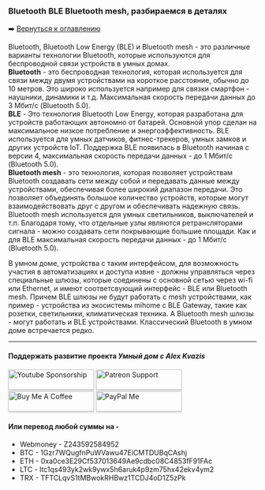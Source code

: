 ### Bluetooth BLE Bluetooth mesh, разбираемся в деталях    

:arrow_right: [Вернуться к оглавлению](https://github.com/kvazis/training/tree/master/lessons/articles/articles)

Bluetooth, Bluetooth Low Energy (BLE) и Bluetooth mesh - это различные варианты технологии Bluetooth, которые используются для беспроводной связи устройств в умных домах.    
**Bluetooth** - это беспроводная технология, которая используется для связи между двумя устройствами на короткое расстояние, обычно до 10 метров. Это широко используется например для связки смартфон - наушники, динамики и т.д. Максимальная скорость передачи данных до 3 Мбит/с (Bluetooth 5.0).    
**BLE** - Это технология Bluetooth Low Energy, которая разработана для устройств работающих автономно от батарей. Основной упор сделан на максимальное низкое потребление и энергоэффективность. BLE используется для умных датчиков, фитнес-трекеров, умных замков и других устройств IoT. Поддержка BLE появилась в Bluetooth начиная с версии 4, максимальная скорость передачи данных - до 1 Мбит/с (Bluetooth 5.0).     
**Bluetooth mesh** - это технология, которая позволяет устройствам Bluetooth создавать сети между собой и передавать данные между устройствами, обеспечивая более широкий диапазон передачи. Это позволяет объединять большое количество устройств, которые могут взаимодействовать друг с другом и обеспечивать надежную связь. Bluetooth mesh используется для умных светильников, выключателей и т.п. Благодаря тому, что отдельные узлы являются ретрансляторами сигнала - можно создавать сети покрывающие большие площади. Как и для BLE максимальная скорость передачи данных - до 1 Мбит/с (Bluetooth 5.0).     

В умном доме, устройства с таким интерфейсом, для возможность участия в автоматизациях и доступа извне - должны управляться через специальные шлюзы, которые соединены с основной сетью через wi-fi или Ethernet, и имеют соответсвующий интерфейс - BLE или Bluetooth mesh. Причем BLE шлюзы не будут работать с mesh устройствами, как пример - устройства из экосистемы mihome с BLE Gateway, такие как розетки, светильники, климатическая техника. А Bluetooth mesh шлюзы - могут работать и BLE устройствами. Классический Bluetooth в умном доме встречается редко.    
____
#### Поддержать развитие проекта *Умный дом с Alex Kvazis*    
<a href="https://www.youtube.com/channel/UCcq9onYHbs6go3kDpfBoqhg/join" target="_blank"><img src="https://raw.githubusercontent.com/kvazis/training/master/lessons/img/youtube.png" alt="Youtube Sponsorship" style="height: 41px !important;width: 174px !important;box-shadow: 0px 3px 2px 0px rgba(190, 190, 190, 0.5) !important;-webkit-box-shadow: 0px 3px 2px 0px rgba(190, 190, 190, 0.5) !important;" ></a>
<a href="https://www.patreon.com/alex_kvazis" target="_blank"><img src="https://raw.githubusercontent.com/kvazis/training/master/lessons/img/patreon-button.png" alt="Patreon Support" style="height: 41px !important;width: 174px !important;box-shadow: 0px 3px 2px 0px rgba(190, 190, 190, 0.5) !important;-webkit-box-shadow: 0px 3px 2px 0px rgba(190, 190, 190, 0.5) !important;" ></a>
<a href="https://www.buymeacoffee.com/greatkvazis" target="_blank"><img src="https://raw.githubusercontent.com/kvazis/training/master/lessons/img/buymeacoffee.png" alt="Buy Me A Coffee" style="height: 41px !important;width: 174px !important;box-shadow: 0px 3px 2px 0px rgba(190, 190, 190, 0.5) !important;-webkit-box-shadow: 0px 3px 2px 0px rgba(190, 190, 190, 0.5) !important;" ></a>
<a href="https://www.paypal.com/paypalme/greatkvazis" target="_blank"><img src="https://raw.githubusercontent.com/kvazis/training/master/lessons/img/paypal.png" alt="PayPal Me" style="height: 41px !important;width: 174px !important;box-shadow: 0px 3px 2px 0px rgba(190, 190, 190, 0.5) !important;-webkit-box-shadow: 0px 3px 2px 0px rgba(190, 190, 190, 0.5) !important;" ></a>

#### Или перевод любой суммы на -     
* Webmoney - Z243592584952
* BTC - 1Gzr7WQugfnPuWVawu47EiCMTDUBqCAshj
* ETH - 0xa0ce3E29Cf537013649Ae9cdbc08C4853fF91FAc
* LTC - ltc1qs493yk2wk9ywx5h6aruk4p9zm75hx42ekv4ym2
* TRX - TFTCLqvS1tMBwokRHBwz1TCDJ4oD1Z5zPk
